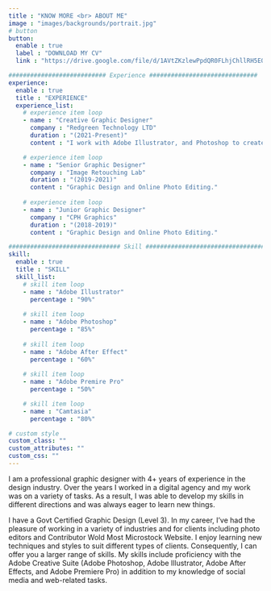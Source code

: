 ```yaml
---
title : "KNOW MORE <br> ABOUT ME"
image : "images/backgrounds/portrait.jpg"
# button
button:
  enable : true
  label : "DOWNLOAD MY CV"
  link : "https://drive.google.com/file/d/1AVtZKzlewPpdQR0FLhjChllRH5EQ0rGY/view?usp=sharing"

########################### Experience ##############################
experience:
  enable : true
  title : "EXPERIENCE"
  experience_list:
    # experience item loop
    - name : "Creative Graphic Designer"
      company : "Redgreen Technology LTD"
      duration : "(2021-Present)"
      content : "I work with Adobe Illustrator, and Photoshop to create Design."

    # experience item loop
    - name : "Senior Graphic Designer"
      company : "Image Retouching Lab"
      duration : "(2019-2021)"
      content : "Graphic Design and Online Photo Editing."
   
    # experience item loop
    - name : "Junior Graphic Designer"
      company : "CPH Graphics"
      duration : "(2018-2019)"
      content : "Graphic Design and Online Photo Editing."

############################### Skill #################################
skill:
  enable : true
  title : "SKILL"
  skill_list:
    # skill item loop
    - name : "Adobe Illustrator"
      percentage : "90%"
      
    # skill item loop
    - name : "Adobe Photoshop"
      percentage : "85%"
      
    # skill item loop
    - name : "Adobe After Effect"
      percentage : "60%"
      
    # skill item loop
    - name : "Adobe Premire Pro"
      percentage : "50%"

    # skill item loop
    - name : "Camtasia"
      percentage : "80%"

# custom style
custom_class: "" 
custom_attributes: "" 
custom_css: ""
---
```


I am a professional graphic designer with 4+ years of experience in the design industry. Over the years I worked in a digital agency and my work was on a variety of tasks. As a result, I was able to develop my skills in different directions and was always eager to learn new things.

I have a Govt Certified Graphic Design (Level 3). In my career, I’ve had the pleasure of working in a variety of industries and for clients including photo editors and Contributor Wold Most Microstock Website. I enjoy learning new techniques and styles to suit different types of clients. Consequently, I can offer you a larger range of skills. My skills include proficiency with the Adobe Creative Suite (Adobe Photoshop, Adobe Illustrator, Adobe After Effects, and Adobe Premiere Pro) in addition to my knowledge of social media and web-related tasks.
